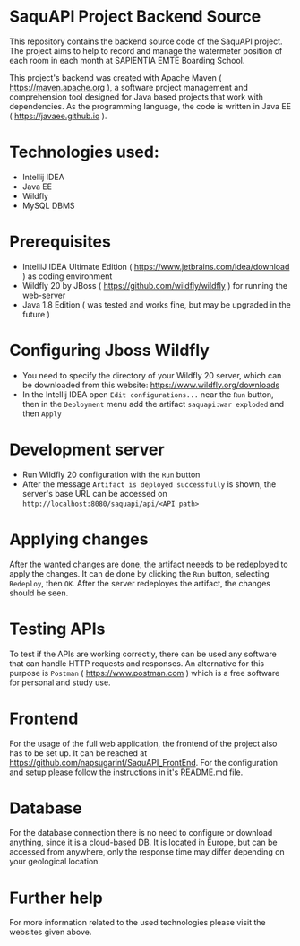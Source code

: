 # SaquAPI Project Backend Source
This repository contains the backend source code of the SaquAPI project. The project aims to help to record and manage the watermeter position of each room in each month at SAPIENTIA EMTE Boarding School. 

This project's backend was created with Apache Maven ( https://maven.apache.org ), a software project management and comprehension tool designed for Java based projects that work with dependencies. As the programming language, the code is written in Java EE ( https://javaee.github.io ).

# Technologies used:
- Intellij IDEA
- Java EE
- Wildfly
- MySQL DBMS

# Prerequisites
- IntelliJ IDEA Ultimate Edition ( https://www.jetbrains.com/idea/download ) as coding environment
- Wildfly 20 by JBoss ( https://github.com/wildfly/wildfly ) for running the web-server
- Java 1.8 Edition ( was tested and works fine, but may be upgraded in the future )

# Configuring Jboss Wildfly
- You need to specify the directory of your Wildfly 20 server, which can be downloaded from this website: https://www.wildfly.org/downloads
- In the Intellij IDEA open `Edit configurations...` near the `Run` button, then in the `Deployment` menu add the artifact `saquapi:war exploded` and then `Apply`

# Development server
- Run Wildfly 20 configuration with the `Run` button
- After the message `Artifact is deployed successfully` is shown, the server's base URL can be accessed on `http://localhost:8080/saquapi/api/<API path>`

# Applying changes
After the wanted changes are done, the artifact neeeds to be redeployed to apply the changes. It can de done by clicking the `Run` button, selecting `Redeploy`, then `OK`. After the server redeployes the artifact, the changes should be seen. 

# Testing APIs
To test if the APIs are working correctly, there can be used any software that can handle HTTP requests and responses.
An alternative for this purpose is `Postman` ( https://www.postman.com ) which is a free software for personal and study use.

# Frontend
For the usage of the full web application, the frontend of the project also has to be set up. It can be reached at https://github.com/napsugarinf/SaquAPI_FrontEnd. For the configuration and setup please follow the instructions in it's README.md file.

# Database
For the database connection there is no need to configure or download anything, since it is a cloud-based DB. It is located in Europe, but can be accessed from anywhere, only the response time may differ depending on your geological location.

# Further help
For more information related to the used technologies please visit the websites given above.
